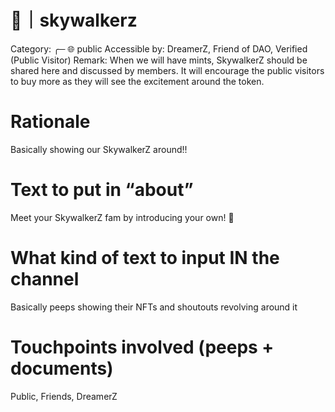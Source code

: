 # 🚀｜skywalkerz

Category: ╭─ 🌐 public
Accessible by: DreamerZ, Friend of DAO, Verified (Public Visitor)
Remark: When we will have mints, SkywalkerZ should be shared here and discussed by members. It will encourage the public visitors to buy more as they will see the excitement around the token.

# Rationale

Basically showing our SkywalkerZ around!!

# Text to put in “about”

Meet your SkywalkerZ fam by introducing your own! 🚀

# What kind of text to input IN the channel

Basically peeps showing their NFTs and shoutouts revolving around it

# Touchpoints involved (peeps + documents)

Public, Friends, DreamerZ